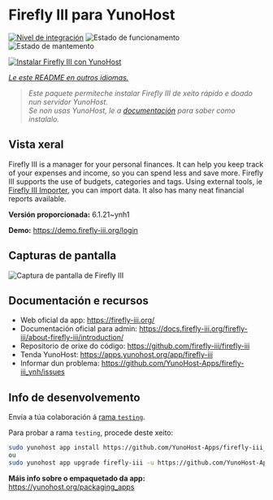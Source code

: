 <!--
NOTA: Este README foi creado automáticamente por <https://github.com/YunoHost/apps/tree/master/tools/readme_generator>
NON debe editarse manualmente.
-->

# Firefly III para YunoHost

[![Nivel de integración](https://dash.yunohost.org/integration/firefly-iii.svg)](https://ci-apps.yunohost.org/ci/apps/firefly-iii/) ![Estado de funcionamento](https://ci-apps.yunohost.org/ci/badges/firefly-iii.status.svg) ![Estado de mantemento](https://ci-apps.yunohost.org/ci/badges/firefly-iii.maintain.svg)

[![Instalar Firefly III con YunoHost](https://install-app.yunohost.org/install-with-yunohost.svg)](https://install-app.yunohost.org/?app=firefly-iii)

*[Le este README en outros idiomas.](./ALL_README.md)*

> *Este paquete permíteche instalar Firefly III de xeito rápido e doado nun servidor YunoHost.*  
> *Se non usas YunoHost, le a [documentación](https://yunohost.org/install) para saber como instalalo.*

## Vista xeral

Firefly III is a manager for your personal finances. It can help you keep track of your expenses and income, so you can spend less and save more. Firefly III supports the use of budgets, categories and tags. Using external tools, ie [Firefly III Importer](https://github.com/YunoHost-Apps/firefly-iii-di_ynh), you can import data. It also has many neat financial reports available.


**Versión proporcionada:** 6.1.21~ynh1

**Demo:** <https://demo.firefly-iii.org/login>

## Capturas de pantalla

![Captura de pantalla de Firefly III](./doc/screenshots/imac-complete.png)

## Documentación e recursos

- Web oficial da app: <https://firefly-iii.org/>
- Documentación oficial para admin: <https://docs.firefly-iii.org/firefly-iii/about-firefly-iii/introduction/>
- Repositorio de orixe do código: <https://github.com/firefly-iii/firefly-iii>
- Tenda YunoHost: <https://apps.yunohost.org/app/firefly-iii>
- Informar dun problema: <https://github.com/YunoHost-Apps/firefly-iii_ynh/issues>

## Info de desenvolvemento

Envía a túa colaboración á [rama `testing`](https://github.com/YunoHost-Apps/firefly-iii_ynh/tree/testing).

Para probar a rama `testing`, procede deste xeito:

```bash
sudo yunohost app install https://github.com/YunoHost-Apps/firefly-iii_ynh/tree/testing --debug
ou
sudo yunohost app upgrade firefly-iii -u https://github.com/YunoHost-Apps/firefly-iii_ynh/tree/testing --debug
```

**Máis info sobre o empaquetado da app:** <https://yunohost.org/packaging_apps>
